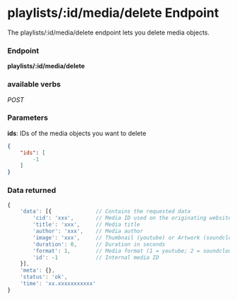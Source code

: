 # playlists/:id/media/delete Endpoint

The playlists/:id/media/delete endpoint lets you delete media objects.

### Endpoint

**playlists/:id/media/delete**

### available verbs

_POST_

### Parameters

**ids**: IDs of the media objects you want to delete

```json
{
    "ids": [
        -1
    ]
}
```

### Data returned

```js
{
    'data': [{              // Contains the requested data
        'cid': 'xxx',       // Media ID used on the originating website
        'title': 'xxx',     // Media title
        'author': 'xxx',    // Media author
        'image': 'xxx',     // Thumbnail (youtube) or Artwork (soundcloud)
        'duration': 0,      // Duration in seconds
        'format': 1,        // Media format (1 = youtube; 2 = soundcloud)
        'id': -1            // Internal media ID
    }],
    'meta': {},
    'status': 'ok',
    'time': 'xx.xxxxxxxxxxx'
}
```